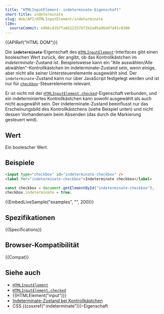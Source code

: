 ```yaml
---
title: "HTMLInputElement: indeterminate-Eigenschaft"
short-title: indeterminate
slug: Web/API/HTMLInputElement/indeterminate
l10n:
  sourceCommit: e9b6cd1b7fa8612257b72b2a85a96dd7d45c0200
---
```


{{APIRef("HTML DOM")}}

Die **`indeterminate`**-Eigenschaft des [`HTMLInputElement`](/de/docs/Web/API/HTMLInputElement)-Interfaces gibt einen booleschen Wert zurück, der angibt, ob das Kontrollkästchen im _indeterminate_-Zustand ist. Beispielsweise kann ein "Alle auswählen/Alle abwählen"-Kontrollkästchen im indeterminate-Zustand sein, wenn einige, aber nicht alle seiner Untersteuerelemente ausgewählt sind. Der `indeterminate`-Zustand kann nur über JavaScript festgelegt werden und ist nur für [`checkbox`](/de/docs/Web/HTML/Reference/Elements/input/checkbox)-Steuerelemente relevant.

Er ist nicht mit der [`HTMLInputElement.checked`](/de/docs/Web/API/HTMLInputElement/checked)-Eigenschaft verbunden, und ein indeterminiertes Kontrollkästchen kann sowohl ausgewählt als auch nicht ausgewählt sein. Der indeterminate-Zustand beeinflusst nur das Erscheinungsbild des Kontrollkästchens (siehe Beispiel unten) und nicht dessen Vorhandensein beim Absenden (das durch die Markierung gesteuert wird).

## Wert

Ein boolescher Wert.

## Beispiele

```html
<input type="checkbox" id="indeterminate-checkbox" />
<label for="indeterminate-checkbox">Indeterminate checkbox</label>
```

```js
const checkbox = document.getElementById("indeterminate-checkbox");
checkbox.indeterminate = true;
```

{{EmbedLiveSample("examples", "", 200)}}

## Spezifikationen

{{Specifications}}

## Browser-Kompatibilität

{{Compat}}

## Siehe auch

- [`HTMLInputElement`](/de/docs/Web/API/HTMLInputElement)
- [`HTMLInputElement.checked`](/de/docs/Web/API/HTMLInputElement/checked)
- {{HTMLElement("input")}}
- [Indeterminate-Zustand bei Kontrollkästchen](/de/docs/Web/HTML/Reference/Elements/input/checkbox#indeterminate_state_checkboxes)
- CSS {{cssxref(":indeterminate")}}-Eigenschaft

